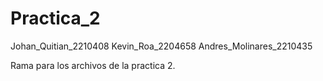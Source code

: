 # Practica_2
Johan_Quitian_2210408
Kevin_Roa_2204658
Andres_Molinares_2210435

Rama para los archivos de la practica 2.
